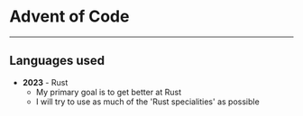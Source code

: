 # Advent of Code

---

## Languages used

- **2023** - Rust
    - My primary goal is to get better at Rust
    - I will try to use as much of the 'Rust specialities' as possible